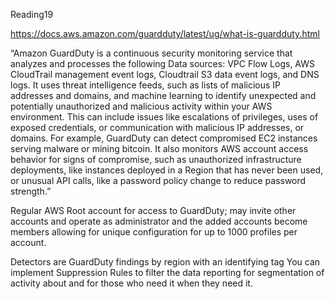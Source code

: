 Reading19

https://docs.aws.amazon.com/guardduty/latest/ug/what-is-guardduty.html 

“Amazon GuardDuty is a continuous security monitoring service that analyzes and processes the following Data sources: VPC Flow Logs, AWS CloudTrail management event logs, Cloudtrail S3 data event logs, and DNS logs. It uses threat intelligence feeds, such as lists of malicious IP addresses and domains, and machine learning to identify unexpected and potentially unauthorized and malicious activity within your AWS environment. This can include issues like escalations of privileges, uses of exposed credentials, or communication with malicious IP addresses, or domains. For example, GuardDuty can detect compromised EC2 instances serving malware or mining bitcoin. It also monitors AWS account access behavior for signs of compromise, such as unauthorized infrastructure deployments, like instances deployed in a Region that has never been used, or unusual API calls, like a password policy change to reduce password strength.”

Regular AWS Root account for access to GuardDuty; may invite other accounts and operate as administrator and the added accounts become members allowing for unique configuration for up to 1000 profiles per account. 

Detectors are GuardDuty findings by region with an identifying tag You can implement Suppression Rules to filter the data reporting for segmentation of activity about and for those who need it when they need it. 
